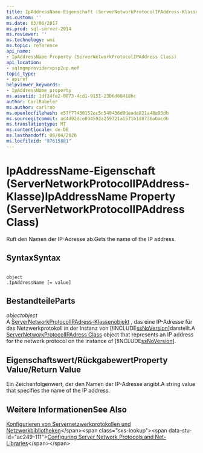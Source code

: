 ```yaml
---
title: IpAddressName-Eigenschaft (ServerNetworkProtocolIPAddress-Klasse) | Microsoft-Dokumentation
ms.custom: ''
ms.date: 03/06/2017
ms.prod: sql-server-2014
ms.reviewer: ''
ms.technology: wmi
ms.topic: reference
api_name:
- IpAddressName Property (ServerNetworkProtocolIPAddress Class)
api_location:
- sqlmgmproviderxpsp2up.mof
topic_type:
- apiref
helpviewer_keywords:
- IpAddressName property
ms.assetid: 1df24fe2-0873-4cd1-9151-2306d08418bc
author: CarlRabeler
ms.author: carlrab
ms.openlocfilehash: e57f77430152ec5c549436d0deade821a48e93db
ms.sourcegitcommit: ad4d92dce894592a259721a1571b1d8736abacdb
ms.translationtype: MT
ms.contentlocale: de-DE
ms.lasthandoff: 08/04/2020
ms.locfileid: "87615881"
---
```

# <a name="ipaddressname-property-servernetworkprotocolipaddress-class"></a><span data-ttu-id="ac249-102">IpAddressName-Eigenschaft (ServerNetworkProtocolIPAddress-Klasse)</span><span class="sxs-lookup"><span data-stu-id="ac249-102">IpAddressName Property (ServerNetworkProtocolIPAddress Class)</span></span>
  <span data-ttu-id="ac249-103">Ruft den Namen der IP-Adresse ab.</span><span class="sxs-lookup"><span data-stu-id="ac249-103">Gets the name of the IP address.</span></span>  
  
## <a name="syntax"></a><span data-ttu-id="ac249-104">Syntax</span><span class="sxs-lookup"><span data-stu-id="ac249-104">Syntax</span></span>  
  
```  
  
object  
.IpAddressName [= value]  
```  
  
## <a name="parts"></a><span data-ttu-id="ac249-105">Bestandteile</span><span class="sxs-lookup"><span data-stu-id="ac249-105">Parts</span></span>  
 <span data-ttu-id="ac249-106">*object*</span><span class="sxs-lookup"><span data-stu-id="ac249-106">*object*</span></span>  
 <span data-ttu-id="ac249-107">A [ServerNetworkProtocolIPAdress-Klassenobjekt](servernetworkprotocolipaddress-class.md) , das eine IP-Adresse für das Netzwerkprotokoll in der Instanz von [!INCLUDE[ssNoVersion](../../../includes/ssnoversion-md.md)]darstellt.</span><span class="sxs-lookup"><span data-stu-id="ac249-107">A [ServerNetworkProtocolIPAdress Class](servernetworkprotocolipaddress-class.md) object that represents an IP address for the network protocol on the instance of [!INCLUDE[ssNoVersion](../../../includes/ssnoversion-md.md)].</span></span>  
  
## <a name="property-valuereturn-value"></a><span data-ttu-id="ac249-108">Eigenschaftswert/Rückgabewert</span><span class="sxs-lookup"><span data-stu-id="ac249-108">Property Value/Return Value</span></span>  
 <span data-ttu-id="ac249-109">Ein Zeichenfolgenwert, der den Namen der IP-Adresse angibt.</span><span class="sxs-lookup"><span data-stu-id="ac249-109">A string value that specifies the name of the IP address.</span></span>  
  
## <a name="see-also"></a><span data-ttu-id="ac249-110">Weitere Informationen</span><span class="sxs-lookup"><span data-stu-id="ac249-110">See Also</span></span>  
 <span data-ttu-id="ac249-111">[Konfigurieren von Servernetzwerkprotokollen und Netzwerkbibliotheken](https://msdn.microsoft.com/library/ms177485\(v=sql.100\).aspx)</span><span class="sxs-lookup"><span data-stu-id="ac249-111">[Configuring Server Network Protocols and Net-Libraries](https://msdn.microsoft.com/library/ms177485\(v=sql.100\).aspx)</span></span>  
  
  
